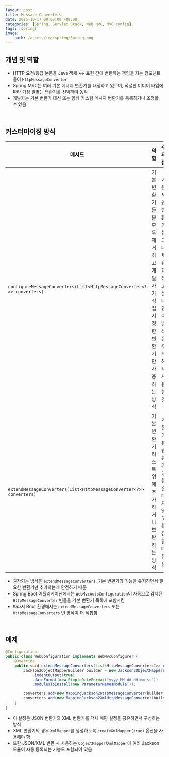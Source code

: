 ```yaml
---
layout: post
title: Message Converters
date: 2025-10-17 09:00:00 +09:00
categories: [Spring, Servlet Stack, Web MVC, MVC config]
tags: [spring]
image:
    path: /assets/img/spring/Spring.png
---
```


## 개념 및 역할

- HTTP 요청/응답 본문을 Java 객체 ↔️ 표현 간에 변환하는 책임을 지는 컴포넌트들이 `HttpMessageConverter`
- Spring MVC는 여러 기본 메시지 변환기를 내장하고 있으며, 적절한 미디어 타입에 따라 가장 알맞는 변환기를 선택하여 동작
- 개발자는 기본 변환기 대신 또는 함께 커스텀 메시지 변환기를 등록하거나 조정할 수 있음

<br>

## 커스터마이징 방식

| 메서드 | 역할 | 주의점 |
|-|-|-|
| `configureMessageConverters(List<HttpMessageConverter<?>> converters)` | 기본 변환기들을 모두 제거하고 개발자가 직접 지정한 변환기만 사용하는 방식 | 기본 제공 변환기를 그대로 유지하고 싶다면 이 방식은 주의해서 사용할 것 |
| `extendMessageConverters(List<HttpMessageConverter<?>> converters)` | 기본 변환기 리스트 위에 추가하거나 보완하는 방식 | 기존 기본 변환 기능을 손대지 않고 확장할 때 유용 |

- 권장되는 방식은 `extendMessageConverters`, 기본 변환기의 기능을 유지하면서 필요한 변환기만 추가하는게 안전하기 때문
- Spring Boot 어플리케이션에서는 `WebMvcAutoConfiguration`이 자동으로 감지된 `HttpMessageConverter` 빈들을 기본 변환기 목록에 포함시킴
- 따라서 Boot 환경에서는 `extendMessageConverters` 또는 `HttpMessageConverters` 빈 방식이 더 적합함

<br>

## 예제

```java
@Configuration
public class WebConfiguration implements WebMvcConfigurer {
    @Override
    public void extendMessageConverters(List<HttpMessageConverter<?>> converters) {
        Jackson2ObjectMapperBuilder builder = new Jackson2ObjectMapperBuilder()
            .indentOutput(true)
            .dateFormat(new SimpleDateFormat("yyyy-MM-dd HH:mm:ss"))
            .modulesToInstall(new ParameterNamesModule());

        converters.add(new MappingJackson2HttpMessageConverter(builder.build()));
        converters.add(new MappingJackson2XmlHttpMessageConverter(builder.createXmlMapper(true).build()));
    }
}
```

- 이 설정은 JSON 변환기와 XML 변환기를 객체 매핑 설정을 공유하면서 구성하는 방식
- XML 변환기의 경우 `XmlMapper`를 생성하도록 `createXmlMapper(true)` 옵션을 사용해야 함
- 또한 JSON/XML 변환 시 사용하는 `ObjectMapper`/`XmlMapper`에 여러 Jackson 모듈이 자동 등록되는 기능도 포함되어 있음

